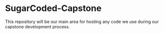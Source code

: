 # SugarCoded-Capstone
This repository will be our main area for hosting any code we use during our capstone development process.
